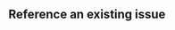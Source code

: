 <!--

Thanks for wanting to contribute to Numba :)

First, if you need some help or want to chat to the core developers, please
visit https://gitter.im/numba/numba for real time chat or post to the Numba
forum https://numba.discourse.group/.

Here's some guidelines to help the review process go smoothly.

0. Please write a description in this text box of the changes that are being
   made.

1. Please ensure that you have written units tests for the changes made/features
   added.

2. If you are closing an issue please use one of the automatic closing words as
   noted here: https://help.github.com/articles/closing-issues-using-keywords/

3. If your pull request is not ready for review but you want to make use of the
   continuous integration testing facilities please click the arrow besides
   "Create Pull Request" and choose "Create Draft Pull Request". And
   then change the status to "ready to review" when you'd like it to be reviewed.

4. Once review has taken place please do not add features or make changes out of
   the scope of those requested by the reviewer (doing this just add delays as
   already reviewed code ends up having to be re-reviewed/it is hard to tell
   what is new etc!). Further, please do not rebase your branch on master/force
   push/rewrite history, doing any of these causes the context of any comments
   made by reviewers to be lost. If conflicts occur against master they should
   be resolved by merging master into the branch used for making the pull
   request.

Many thanks in advance for your cooperation!

-->

## Reference an existing issue
<!-- You can link to an existing issue using the github syntax #<issue number>  -->
